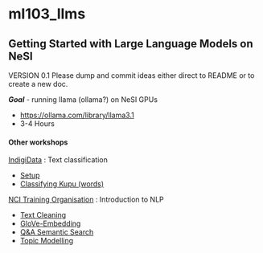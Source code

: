 # ml103_llms
## Getting Started with Large Language Models on NeSI

VERSION 0.1
Please dump and commit ideas either direct to README or to create a new doc.

***Goal*** - running llama (ollama?) on NeSI GPUs
- https://ollama.com/library/llama3.1
- 3-4 Hours
  

#### Other workshops
[IndigiData](https://github.com/nicholson-consulting/indigidata_nlp_training/tree/main) : Text classification
- [Setup](https://github.com/nicholson-consulting/indigidata_nlp_training/blob/main/setup_instructions.ipynb)
- [Classifying Kupu (words)](https://github.com/nicholson-consulting/indigidata_nlp_training/blob/main/classifyingKupu.ipynb)

[NCI Training Organisation](https://github.com/NCI900-Training-Organisation/Introduction-to-NLP) : Introduction to NLP
- [Text Cleaning](https://github.com/NCI900-Training-Organisation/Introduction-to-NLP/blob/main/notebooks/1-Text_Cleaning.ipynb)
- [GloVe-Embedding](https://github.com/NCI900-Training-Organisation/Introduction-to-NLP/blob/main/notebooks/2-Glove-Embedding.ipynb)
- [Q&A Semantic Search](https://github.com/NCI900-Training-Organisation/Introduction-to-NLP/blob/main/notebooks/3-Q%26A_bert.ipynb)
- [Topic Modelling](https://github.com/NCI900-Training-Organisation/Introduction-to-NLP/blob/main/notebooks/4-Topic_Modelling.ipynb)


